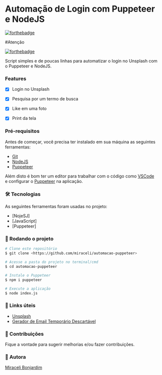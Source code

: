 # Automação de Login com Puppeteer e NodeJS

[![forthebadge](https://forthebadge.com/images/badges/made-with-javascript.svg)](https://forthebadge.com)

#Atenção
> 
[![forthebadge](https://forthebadge.com/images/badges/works-on-my-machine.svg)](https://forthebadge.com)

Script simples e de poucas linhas para automatizar o login no Unsplash com o Puppeteer e NodeJS.


### Features

- [x] Login no Unsplash
- [x] Pesquisa por um termo de busca
- [x] Like em uma foto
- [x] Print da tela


### Pré-requisitos

Antes de começar, você precisa ter instalado em sua máquina as seguintes ferramentas:
- [Git](https://git-scm.com)
- [NodeJS](https://nodejs.org/en/download/)
- [Puppeteer](https://www.sqlite.org/download.html)
 
Além disto é bom ter um editor para trabalhar com o código como [VSCode](https://code.visualstudio.com/) e configurar o [Puppeteer](https://pptr.dev/) na aplicação. 

### 🛠 Tecnologias

As seguintes ferramentas foram usadas no projeto:

- [NojeSJ]
- [JavaScript]
- [Puppeteer]

### 🎲 Rodando o projeto

```bash
# Clone este repositório
$ git clone <https://github.com/miraceli/automacao-puppeteer>

# Acesse a pasta do projeto no terminal/cmd
$ cd automacao-puppeteer

# Instale o Puppeteer
$ npm i puppeteer

# Execute a aplicação 
$ node index.js
```

### 🚧 Links úteis

   * [Unsplash](https://unsplash.com/)
   * [Gerador de Email Temporário Descartável](https://temp-mail.org/pt/)

### 🔧 Contribuições
Fique a vontade para sugerir melhorias e/ou fazer contribuições.

### 🎯 Autora
[Miraceli Bonjardim](https://linkedin.com/in/miraceli)


